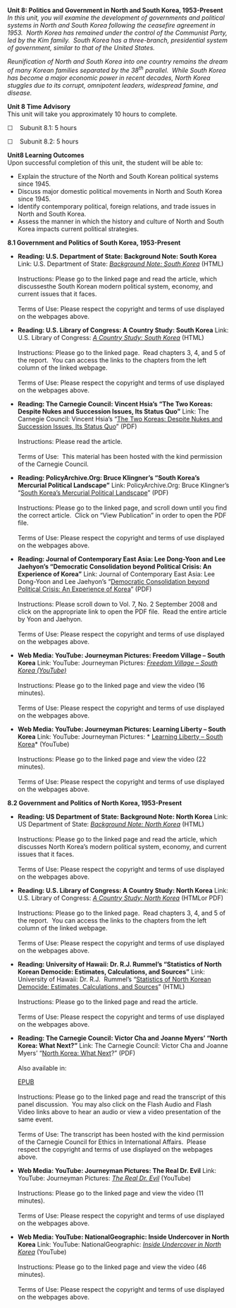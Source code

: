 **Unit 8: Politics and Government in North and South Korea,
1953-Present** <span id="8"></span> 
*In this unit, you will examine the development of governments and
political systems in North and South Korea following the ceasefire
agreement in 1953.  North Korea has remained under the control of the
Communist Party, led by the Kim family.  South Korea has a three-branch,
presidential system of government, similar to that of the United
States.*  
  
 *Reunification of North and South Korea into one country remains the
dream of many Korean families separated by the 38<sup>th</sup>
parallel.  While South Korea has become a major economic power in recent
decades, North Korea stuggles due to its corrupt, omnipotent leaders,
widespread famine, and disease.*

**Unit 8 Time Advisory**  
This unit will take you approximately 10 hours to complete.

☐    Subunit 8.1: 5 hours

☐    Subunit 8.2: 5 hours

**Unit8 Learning Outcomes**  
Upon successful completion of this unit, the student will be able to:

-   Explain the structure of the North and South Korean political
    systems since 1945.
-   Discuss major domestic political movements in North and South Korea
    since 1945.
-   Identify contemporary political, foreign relations, and trade issues
    in North and South Korea.
-   Assess the manner in which the history and culture of North and
    South Korea impacts current political strategies.

**8.1 Government and Politics of South Korea, 1953-Present** <span
id="8.1"></span> 
-   **Reading: U.S. Department of State: Background Note: South Korea**
    Link: U.S. Department of State: *[Background Note: South
    Korea](http://www.state.gov/r/pa/ei/bgn/2800.htm)* (HTML)  
        
     Instructions: Please go to the linked page and read the article,
    which discussesthe South Korean modern political system, economy,
    and current issues that it faces.  
        
     Terms of Use: Please respect the copyright and terms of use
    displayed on the webpages above.

-   **Reading: U.S. Library of Congress: A Country Study: South Korea**
    Link: U.S. Library of Congress: *[A Country Study: South
    Korea](http://lcweb2.loc.gov/frd/cs/krtoc.html)* (HTML)  
        
     Instructions: Please go to the linked page.  Read chapters 3, 4,
    and 5 of the report.  You can access the links to the chapters from
    the left column of the linked webpage.  
        
     Terms of Use: Please respect the copyright and terms of use
    displayed on the webpages above.

-   **Reading: The Carnegie Council: Vincent Hsia’s “The Two Koreas:
    Despite Nukes and Succession Issues, Its Status Quo”**
    Link: The Carnegie Council: Vincent Hsia’s “[The Two Koreas: Despite
    Nukes and Succession Issues, Its Status
    Quo](https://resources.saylor.org/wwwresources/archived/site/wp-content/uploads/2012/05/hist322-8.1-The-Two-Koreas.pdf)”
    (PDF)  
        
     Instructions: Please read the article.  
        
     Terms of Use:  This material has been hosted with the kind
    permission of the Carnegie Council.

-   **Reading: PolicyArchive.Org: Bruce Klingner’s “South Korea’s
    Mercurial Political Landscape”**
    Link: PolicyArchive.Org: Bruce Klingner’s “[South Korea’s Mercurial
    Political
    Landscape](http://www.policyarchive.org/browse-authors/4243)”
    (PDF)  
        
     Instructions: Please go to the linked page, and scroll down until
    you find the correct article.  Click on “View Publication” in order
    to open the PDF file.  
        
     Terms of Use: Please respect the copyright and terms of use
    displayed on the webpages above.

-   **Reading: Journal of Contemporary East Asia: Lee Dong-Yoon and Lee
    Jaehyon’s “Democratic Consolidation beyond Political Crisis: An
    Experience of Korea”**
    Link: Journal of Contemporary East Asia: Lee Dong-Yoon and Lee
    Jaehyon’s “[Democratic Consolidation beyond Political Crisis: An
    Experience of
    Korea](http://eastasia.yu.ac.kr/documents/previous_issue.html)”
    (PDF)  
        
     Instructions: Please scroll down to Vol. 7, No. 2 September 2008
    and click on the appropriate link to open the PDF file.  Read the
    entire article by Yoon and Jaehyon.  
        
     Terms of Use: Please respect the copyright and terms of use
    displayed on the webpages above.

-   **Web Media: YouTube: Journeyman Pictures: Freedom Village – South
    Korea**
    Link: YouTube: Journeyman Pictures: *[Freedom Village – South Korea
    (YouTube)](http://www.youtube.com/watch?v=6EsK7pBfSVo)*  
        
     Instructions: Please go to the linked page and view the video (16
    minutes).  
        
     Terms of Use: Please respect the copyright and terms of use
    displayed on the webpages above.

-   **Web Media: YouTube: Journeyman Pictures: Learning Liberty – South
    Korea**
    Link: YouTube: Journeyman Pictures: * [Learning Liberty – South
    Korea](http://www.youtube.com/watch?v=xsnEC2hlQXc)* (YouTube)  
        
     Instructions: Please go to the linked page and view the video (22
    minutes).  
        
     Terms of Use: Please respect the copyright and terms of use
    displayed on the webpages above.

**8.2 Government and Politics of North Korea, 1953-Present** <span
id="8.2"></span> 
-   **Reading: US Department of State: Background Note: North Korea**
    Link: US Department of State: *[Background Note: North
    Korea](http://www.state.gov/r/pa/ei/bgn/2792.htm)* (HTML)  
        
     Instructions: Please go to the linked page and read the article,
    which discusses North Korea’s modern political system, economy, and
    current issues that it faces.  
        
     Terms of Use: Please respect the copyright and terms of use
    displayed on the webpages above.

-   **Reading: U.S. Library of Congress: A Country Study: North Korea**
    Link: U.S. Library of Congress: *[A Country Study: North
    Korea](http://lcweb2.loc.gov/frd/cs/kptoc.html)* (HTMLor PDF)  
        
     Instructions: Please go to the linked page.  Read chapters 3, 4,
    and 5 of the report.  You can access the links to the chapters from
    the left column of the linked webpage.  
        
     Terms of Use: Please respect the copyright and terms of use
    displayed on the webpages above.

-   **Reading: University of Hawaii: Dr. R.J. Rummel’s “Statistics of
    North Korean Democide: Estimates, Calculations, and Sources”**
    Link: University of Hawaii: Dr. R.J.  Rummel’s “[Statistics of North
    Korean Democide: Estimates, Calculations, and
    Sources](http://www.hawaii.edu/powerkills/SOD.CHAP10.HTM)” (HTML)  
        
     Instructions: Please go to the linked page and read the article.  
        
     Terms of Use: Please respect the copyright and terms of use
    displayed on the webpages above.

-   **Reading: The Carnegie Council: Victor Cha and Joanne Myers’ “North
    Korea: What Next?”**
    Link: The Carnegie Council: Victor Cha and Joanne Myers’ “[North
    Korea: What
    Next](https://resources.saylor.org/wwwresources/archived/site/wp-content/uploads/2011/08/Polsc322-8.2-Reading-ChaMyers.pdf)?”
    (PDF)  
        
     Also available in:  

    [EPUB](https://resources.saylor.org/wwwresources/archived/site/wp-content/uploads/2011/08/Polsc322-8.2-reading-chaMyersEpub.epub)  
        
     Instructions: Please go to the linked page and read the transcript
    of this panel discussion.  You may also click on the Flash Audio and
    Flash Video links above to hear an audio or view a video
    presentation of the same event.  
        
     Terms of Use: The transcript has been hosted with the kind
    permission of the Carnegie Council for Ethics in International
    Affairs.  Please respect the copyright and terms of use displayed on
    the webpages above.

-   **Web Media: YouTube: Journeyman Pictures: The Real Dr. Evil**
    Link: YouTube: Journeyman Pictures: *[The Real Dr.
    Evil](http://www.youtube.com/watch?v=oLn3bsTAMdM)* (YouTube)  
        
     Instructions: Please go to the linked page and view the video (11
    minutes).  
        
     Terms of Use: Please respect the copyright and terms of use
    displayed on the webpages above.

-   **Web Media: YouTube: NationalGeographic: Inside Undercover in North
    Korea**
    Link: YouTube: NationalGeographic: *[Inside Undercover in North
    Korea](http://www.youtube.com/watch?v=mxLBywKrTf4)* (YouTube)  
        
     Instructions: Please go to the linked page and view the video (46
    minutes).  
        
     Terms of Use: Please respect the copyright and terms of use
    displayed on the webpages above.


